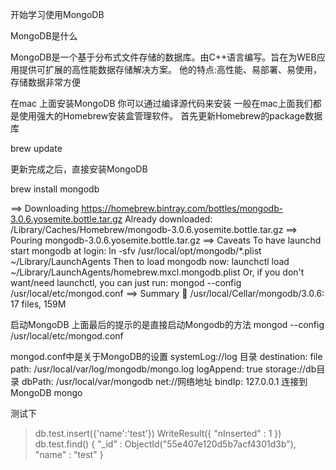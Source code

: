 开始学习使用MongoDB

MongoDB是什么

MongoDB是一个基于分布式文件存储的数据库。由C++语言编写。旨在为WEB应用提供可扩展的高性能数据存储解决方案。
他的特点:高性能、易部署、易使用，存储数据非常方便

在mac 上面安装MongoDB
你可以通过编译源代码来安装
一般在mac上面我们都是使用强大的Homebrew安装盒管理软件。
首先更新Homebrew的package数据库

brew update 

更新完成之后，直接安装MongoDB

brew install mongodb

==> Downloading https://homebrew.bintray.com/bottles/mongodb-3.0.6.yosemite.bottle.tar.gz
Already downloaded: /Library/Caches/Homebrew/mongodb-3.0.6.yosemite.bottle.tar.gz
==> Pouring mongodb-3.0.6.yosemite.bottle.tar.gz
==> Caveats
To have launchd start mongodb at login:
  ln -sfv /usr/local/opt/mongodb/*.plist ~/Library/LaunchAgents
Then to load mongodb now:
  launchctl load ~/Library/LaunchAgents/homebrew.mxcl.mongodb.plist
Or, if you don't want/need launchctl, you can just run:
  mongod --config /usr/local/etc/mongod.conf
==> Summary
🍺  /usr/local/Cellar/mongodb/3.0.6: 17 files, 159M

启动MongoDB 
上面最后的提示的是直接启动Mongodb的方法
mongod --config /usr/local/etc/mongod.conf

mongod.conf中是关于MongoDB的设置
systemLog://log 目录
  destination: file
  path: /usr/local/var/log/mongodb/mongo.log
  logAppend: true
storage://db目录
  dbPath: /usr/local/var/mongodb
net://网络地址
  bindIp: 127.0.0.1
连接到MongoDB 
mongo

测试下
>db.test.insert({'name':'test'})
WriteResult({ "nInserted" : 1 })
> db.test.find()
{ "_id" : ObjectId("55e407e120d5b7acf4301d3b"), "name" : "test" }
>







